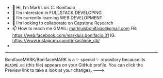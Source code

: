 - 👋 Hi, I’m Mark Luis C. Bonifacio 
- 👀 I’m interested in FULLSTACK DEVELOPING
- 🌱 I’m currently learning WEB DEVELOPMENT
- 💞️ I’m looking to collaborate on Capstone Research
- 📫 How to reach me GMAIL: markluisbonifacio@gmail.com FB: https://web.facebook.com/markluis.bonifacio.31 IG: https://www.instagram.com/rinkashime_cb/
- 
---
BonifaceMARK/BonifaceMARK is a ✨ special ✨ repository because its `README.md` (this file) appears on your GitHub profile.
You can click the Preview link to take a look at your changes.
--->
